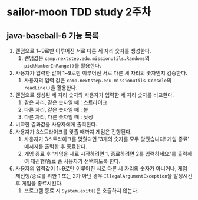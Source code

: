# sailor-moon TDD study 2주차
## java-baseball-6 기능 목록
1. 랜덤으로 1~9로만 이루어진 서로 다른 세 자리 숫자를 생성한다.
   1. 랜덤값은 ``camp.nextstep.edu.missionutils.Randoms``의 ``pickNumberInRange()``를 활용한다.
2. 사용자가 입력한 값이 1~9로만 이루어진 서로 다른 세 자리의 숫자인지 검증한다.
   1. 사용자의 입력 값은 ``camp.nextstep.edu.missionutils.Console``의 ``readLine()``을 활용한다.
3. 랜덤으로 생성된 세 자리 숫자와 사용자가 입력한 세 자리 숫자를 비교한다.
   1. 같은 자리, 같은 숫자일 때 : 스트라이크
   2. 다른 자리, 같은 숫자일 때 : 볼
   3. 다른 자리, 다른 숫자일 때 : 낫싱
4. 비교한 결과값을 사용자에게 출력한다.
5. 사용자가 3스트라이크를 맞출 때까지 게임은 진행된다.
   1. 사용자가 3스트라이크를 맞췄다면 '3개의 숫자를 모두 맞췄습니다! 게임 종료' 메시지를 출력한 후 종료한다.
   2. 게임 종료 후 '게임을 새로 시작하려면 1, 종료하려면 2를 입력하세요.'를 출력하여 재진행/종료 중 사용자가 선택하도록 한다.
6. 사용자의 입력값이 1~9로만 이루어진 서로 다른 세 자리의 숫자가 아니거나, 게임 재진행/종료를 위한 1 또는 2가 아닌 경우 ``IllegalArgumentException``을 발생시킨 후 게임을 종료시킨다.
   1. 프로그램 종료 시 ``System.exit()``은 호출하지 않는다.